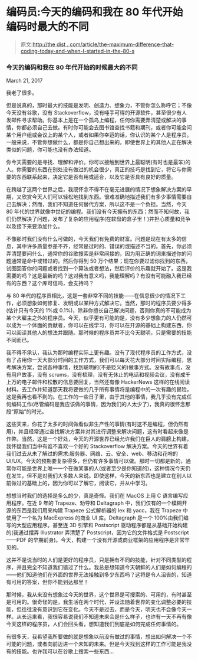 # 编码员:今天的编码和我在 80 年代开始编码时最大的不同

> 原文:[http://the dist . com/article/the-maximum-difference-that-coding-today-and-when-I-started-in-the-80-s](http://thecodist.com/article/the-biggest-difference-between-coding-today-and-when-i-started-in-the-80-s)





### 今天的编码和我在 80 年代开始的时候最大的不同

March 21, 2017

我老了很多。

但是说真的，那时最大的技能是发明、创造力、想象力，不管你怎么称呼它；不像今天没有谷歌，没有 Stackoverflow，没有唾手可得的开源软件，甚至很少有人发邮件寻求帮助。你基本上是在一个孤岛上编程，任何你需要弄清楚或解决的事情，你都必须自己去做。有时你可能会去图书馆查找书籍和期刊，或者你可能会问某个用户组或会议上的某个人，或者如果你幸运的话，你认识的某个人是程序员。一般来说，不管你想做什么，都是你自己想出来的。即使世界上的其他人正在解决类似的问题，你可能也没有办法知道。

你今天需要的是寻找、理解和评价。你可以接触到世界上最聪明(有时也是最笨)的人。你需要的东西在别处没有做过的机会很少，真正的技巧是找到它，将它与你需要的东西联系起来，决定它是否有用或适合，以及它是否具有良好的质量。

在跨越了这两个世界之后，我既怀念不得不在毫无进展的情况下想象解决方案的早期，又欣赏今天人们可以轻松地找到东西。很难准确地描述我们有多少事情需要自己去解决；然而，我们不知道任何替代方案，所以这不是一个负担。当然，今天 80 年代的世界就像中世纪的编程。我们没有今天拥有的东西；然而不知何故，我们仍然解决了问题，发布了复杂的应用程序(在软盘的盒子里！)并担心质量和竞争以及接下来要添加什么。

不像那时我们没有什么可做的，今天我们有免费的财富。问题是现在有太多的信息，其中许多质量参差不齐，经常是过时的、错误的或描述不当的。首先，你必须弄清楚要问什么，通常你的谷歌搜索是非常间接的，因为用正确的词来描述你的问题通常是命中或错过的。然后你得到 50 万个结果；现在你要过滤你找到的东西，试图回答你的问题或者找到一个算法或者想法，然后评价的乐趣就开始了。这是我需要的吗？这是最新的吗？这对我有意义吗，我能理解吗？有没有可能融入我已经有的东西？这个库可信吗，会支持吗？

与 80 年代的程序员相比，这是一套非常不同的技能——在信息很少的情况下工作，必须想象如何修复、发明或以某种方式解决它。当然，那时的程序员要少得多(估计只有今天的 1%或 0.1%)，除非你擅长自己解决问题，否则你真的不可能成为某个大雇主之外的程序员。今天，似乎更有可能的是，没有多少想象力的人仍然可以成为一个体面的贡献者，你可以在线学习，你可以在开源的基础上构建东西，你可以阅读其他人的想法并跟随。那时候的程序员并不比今天聪明，只是需要的技能不同而已。

我不得不承认，我认为那时编程实际上更有趣。没有了现代程序员的工作方式，没有了占用你一天大部分时间的工作方式，我们可以每天花大部分时间实际编程，思考解决方案，尝试各种事情，找到聪明的(不是贬义的)做事方式。没有故事点，没有用户故事，没有 scrums，没有梳理，没有无休止的电话和视频会议，没有成千上万的电子邮件和松散的信息要回复，当然还有像 HackerNews 这样的在线阅读材料。去工作并知道那天我将要做的几乎所有事情将是编程中的一次有趣的冒险，这是我再也看不到的。在工作的一些日子里，由于其他的事情，我几乎没有完成任何编码工作(尽管编码是我应该做的事情，因为我们的人太少了)，我真的很怀念那段“原始”的时光。

这些天来，你花了太多的时间做看似非生产性的事情(有时这不是编程，但仍然有用)，并且经常通过查找解决方案并对其进行调整来解决问题，这有时看起来像是作弊。当然，这是一个好处，今天的开源世界已经允许我们在巨人的肩膀上构建，我怀疑我们当中有谁不喜欢一个好的 Stackoverflow 解决方案。今天的世界有着我们过去从未了解过的需求:服务器、网络、云、安全、web、移动和花哨的 UI/UX。今天的预期要复杂得多，但仍有许多事情可以做。那时一切都是新的，通常你可能是世界上唯一一个在做某事的人(或者至少是你知道的)，这种情况今天仍在发生，但不是对我们大多数人来说。即使这样，今天的新东西也是建立在别人以前做过的基础上的，因为你可以了解它，阅读它，并从中学习。

想想当时我们的选择是多么的少，真是奇怪。我们在 MacOS 上用 C 语言编写应用程序。在近 9 年的 Trapeze、劝导和 Deltagraph 中，我们仅有的一个模糊开源的东西是我们用来构建 Trapeze 公式解析器的 lex 和 yacc，我在 Trapeze 中使用了一个名为 MacExpress 的商业 UI 库。Deltagraph 是一个 100%由我们编写的大型应用程序。甚至连 3D 引擎和 Postscript 驱动程序都是从基础开始构建的(我通过摆弄 Illustrator 弄清楚了 Postscript，因为它的文件格式是 Postscript——PDF 的早期前身)。今天，构建一个没有开源或商业框架的应用程序是非常罕见的。

这并不是说当时的人们是更好的程序员，只是拥有不同的技能，针对不同类型的程序，并且完全不知道我们错过了什么。我总是想知道今天朝鲜的人们是如何编程的——他们知道他们在外面的世界无法接触到多少东西吗？这将是令人沮丧的，知道有可用的答案，但你不能到达那里！

那时候，我从来没有想象过今天的世界，这个世界是可搜索的、可用的，有时甚至是可用的。很奇怪的是，我生活在两个时代，并设法随着世界的变化调整必要的技能，但往往没有意识到它在变化。今天不是过去，而是今天，明天也不会像今天一样。从长远来看，我很容易说我们不知道未来会是什么样子，也许有一天不再有像今天这样的程序员，人们会回头看，想知道我们到底是如何完成任何事情的。

有很多天，我希望我所要做的就是想象以前没有做过的事情，想出如何解决一个不可能的问题，或者向前迈进一个未知的未来。但是今天找到这样的工作可能是我没有的技能。也许我可以在谷歌上搜索一些东西…

